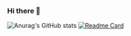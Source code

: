 ### Hi there 👋

<!--
**Peterliang233/Peterliang233** is a ✨ _special_ ✨ repository because its `README.md` (this file) appears on your GitHub profile.

Here are some ideas to get you started:

- 🔭 I’m currently working on ...
- 🌱 I’m currently learning ...
- 👯 I’m looking to collaborate on ...
- 🤔 I’m looking for help with ...
- 💬 Ask me about ...
- 📫 How to reach me: ...
- 😄 Pronouns: ...
- ⚡ Fun fact: ...
-->
![Anurag's GitHub stats](https://github-readme-stats.vercel.app/api?username=Peterliang233&show_icons=true&theme=radical)
[![Readme Card](https://github-readme-stats.vercel.app/api/pin/?username=Peterliang233&repo=ncuhome-hackweek-group3)](https://github.com/Peterliang233/ncuhome-hackweek-group3)
